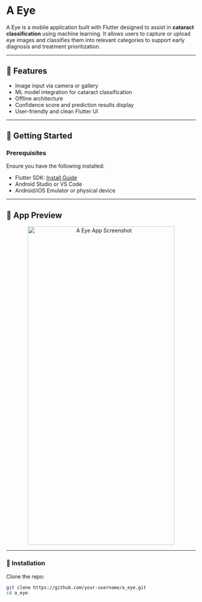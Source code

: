 # A Eye

A Eye is a mobile application built with Flutter designed to assist in **cataract classification** using machine learning. It allows users to capture or upload eye images and classifies them into relevant categories to support early diagnosis and treatment prioritization.

---

## 🧠 Features

- Image input via camera or gallery  
- ML model integration for cataract classification  
- Offline architecture  
- Confidence score and prediction results display  
- User-friendly and clean Flutter UI  

---

## 🚀 Getting Started

### Prerequisites

Ensure you have the following installed:

- Flutter SDK: [Install Guide](https://docs.flutter.dev/get-started/install)
- Android Studio or VS Code
- Android/iOS Emulator or physical device

---

## 📱 App Preview

<p align="center">
  <img width="390" height="845" src="https://github.com/user-attachments/assets/afb80255-dd9e-48ed-9776-8a4500a45780" alt="A Eye App Screenshot">
</p>

---

### 🔧 Installation

Clone the repo:

```bash
git clone https://github.com/your-username/a_eye.git
cd a_eye
